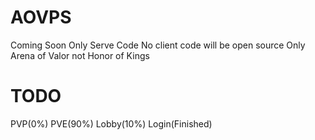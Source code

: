 # AOVPS
Coming Soon
Only Serve Code
No client code will be open source
Only Arena of Valor not Honor of Kings
# TODO
PVP(0%)
PVE(90%)
Lobby(10%)
Login(Finished)

